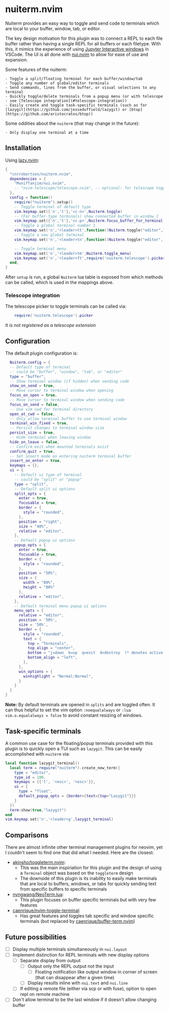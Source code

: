 # nuiterm.nvim


Nuiterm provides an easy way to toggle and send code to terminals which are local to your buffer, window, tab, or editor.

The key design motivation for this plugin was to connect a REPL to each file buffer rather than having a single REPL for all buffers or each filetype.
With this, it mimics the experience of using [Jupyter Interactive windows](https://code.visualstudio.com/docs/python/jupyter-support-py) in VSCode.
The UI is all done with [nui.nvim](https://github.com/MunifTanjim/nui.nvim) to allow for ease of use and expansion.

Some features of the nuiterm:

    - Toggle a split/floating terminal for each buffer/window/tab
    - Toggle any number of global/editor terminals
    - Send commands, lines from the buffer, or visual selections to any terminal
    - Quickly toggle/delete terminals from a popup menu (or with telescope - see [Telescope integration](#telescope-integration))
    - Easily create and toggle task-specific terminals (such as for [lazygit](https://github.com/jesseduffield/lazygit) or [btop](https://github.com/aristocratos/btop))

Some oddities about the `nuiterm` (that may change in the future):

    - Only display one terminal at a time

## Installation

Using [lazy.nvim](https://github.com/folke/lazy.nvim):
```lua
{
  "cnrrobertson/nuiterm.nvim",
  dependencies = {
    "MunifTanjim/nui.nvim",
    -- "nvim-telescope/telescope.nvim", -- optional: for telescope toggling
  },
  config = function()
    require("nuiterm").setup()
    -- Toggle terminal of default type
    vim.keymap.set({'n','t'},'<c-n>',Nuiterm.toggle)
    -- (For buffer-type terminals) show connected buffer in window 1
    vim.keymap.set({'n','t'},'<c-p>',Nuiterm.focus_buffer_for_terminal)
    -- Toggle a global terminal number 1
    vim.keymap.set('n','<leader>tt',function()Nuiterm.toggle("editor",1)end)
    -- Toggle a new global terminal
    vim.keymap.set('n','<leader>tn',function()Nuiterm.toggle("editor",-1)end)

    -- Toggle terminal menu
    vim.keymap.set('n','<leader>tm',Nuiterm.toggle_menu)
    vim.keymap.set('n','<leader>ft',require('nuiterm.telescope').picker)
  end,
}
```
After `setup` is run, a global `Nuiterm` lua table is exposed from which methods can be called, which is used in the mappings above.

### Telescope integration
The telescope picker to toggle terminals can be called via:
```lua
    require('nuiterm.telescope').picker
```
*It is not registered as a telescope extension*

## Configuration

The default plugin configuration is:
```lua
  Nuiterm.config = {
  -- Default type of terminal
  -- could be "buffer", "window", "tab", or "editor"
  type = "buffer",
  -- Show terminal window (if hidden) when sending code
  show_on_send = true,
  -- Move cursor to terminal window when opening
  focus_on_open = true,
  -- Move cursor to terminal window when sending code
  focus_on_send = false,
  -- Use vim cwd for terminal directory
  open_at_cwd = false,
  -- Only allow terminal buffer to use terminal window
  terminal_win_fixed = true,
  -- Persist changes to terminal window size
  persist_size = true,
  -- Hide terminal when leaving window
  hide_on_leave = false,
  -- Confirm exit when mounted terminals exist
  confirm_quit = true,
  -- Set insert mode on entering nuiterm terminal buffer
  insert_on_enter = true,
  keymaps = {},
  ui = {
    -- Default ui type of terminal
    -- could be "split" or "popup"
    type = "split",
    -- Default split ui options
    split_opts = {
      enter = true,
      focusable = true,
      border = {
        style = "rounded",
      },
      position = "right",
      size = "40%",
      relative = "editor",
    },
    -- Default popup ui options
    popup_opts = {
      enter = true,
      focusable = true,
      border = {
        style = "rounded",
      },
      position = "50%",
      size = {
        width = "80%",
        height = "80%"
      },
      relative = "editor",
    },
    -- Default terminal menu popup ui options
    menu_opts = {
      relative = "editor",
      position = '50%',
      size = '50%',
      border = {
        style = "rounded",
        text = {
          top = "Terminals",
          top_align = "center",
          bottom = "j=down  k=up  q=exit  d=destroy  (* denotes active terminal)",
          bottom_align = "left",
        },
      },
      win_options = {
        winhighlight = "Normal:Normal",
      }
    }
  }
}
```

**Note:** By default terminals are opened in `splits` and are toggled often. It can thus helpful to set the vim option `:noequalalways` or `:lua vim.o.equalalways = false` to avoid constant resizing of windows.

## Task-specific terminals
A common use case for the floating/popup terminals provided with this plugin is to quickly open a TUI such as `lazygit`.
This can be easily accomplished with `nuiterm` via:

```lua
local function lazygit_terminal()
  local term = require("nuiterm").create_new_term({
    type = "editor",
    type_id = 100,
    keymaps = {{'t', '<esc>', '<esc>'}},
    ui = {
      type = "float",
      default_popup_opts = {border={text={top="Lazygit"}}}
    }
  })
  term:show(true,"lazygit")
end
vim.keymap.set('n','<leader>g',lazygit_terminal)
```

## Comparisons
There are almost infinite other terminal management plugins for neovim, yet I couldn't seem to find one that did what I needed.
Here are the closest:
- [akinsho/toggleterm.nvim](https://github.com/akinsho/toggleterm.nvim):
   - This was the main inspiriation for this plugin and the design of using
     a `Terminal` object was based on the `toggleterm` design
   - The downside of this plugin is its inability to easily make terminals
     that are local to buffers, windows, or tabs for quickly sending text
     from specific buffers to specific terminals
- [nyngwang/NeoTerm.lua](https://github.com/nyngwang/NeoTerm.lua):
   - This plugin focuses on buffer specific terminals but with very few
     features
- [caenrique/nvim-toggle-terminal](https://github.com/caenrique/nvim-toggle-terminal):
   - Has great features and toggles tab specific and window specific
     terminals (but replaced by [caenrique/buffer-term.nvim](https://github.com/caenrique/buffer-term.nvim))

## Future possibilities

- [ ] Display multiple terminals simultaneously in `nui.layout`
- [ ] Implement distinction for REPL terminals with new display options
  - [ ] Separate display from output
    - [ ] Output only the REPL output not the input
      - [ ] Floating notification like output window in corner of screen (that can disappear after a given time)
    - [ ] Display results inline with `nui.text` and `nui.line`
  - [ ] If editing a remote file (either via scp or with fuse), option to open repl on remote machine
- [ ] Don't allow terminal to be the last window if it doesn't allow changing buffer
